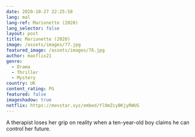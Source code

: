 ```yaml
---
date: 2020-10-27 22:25:58
lang: mal
lang-ref: Marionette (2020)
lang_selector: false
layout: post
title: Marionette (2020)
image: /assets/images/77.jpg
featured_image: /assets/images/76.jpg
author: maxflix21
genre:
  - Drama
  - Thriller
  - Mystery
country: UK
content_rating: PG
featured: false
imageshadow: true
netflix: https://movstar.xyz/embed/YlOmZcyBKjyRWUS
---
```

A therapist loses her grip on reality when a ten-year-old boy claims he can control her future.